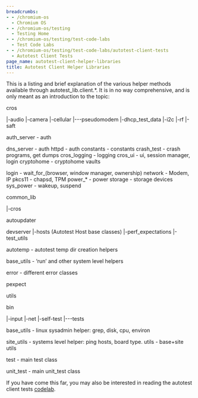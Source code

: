 ```yaml
---
breadcrumbs:
- - /chromium-os
  - Chromium OS
- - /chromium-os/testing
  - Testing Home
- - /chromium-os/testing/test-code-labs
  - Test Code Labs
- - /chromium-os/testing/test-code-labs/autotest-client-tests
  - Autotest Client Tests
page_name: autotest-client-helper-libraries
title: Autotest Client Helper Libraries
---
```


This is a listing and brief explanation of the various helper methods available
through autotest_lib.client.\*. It is in no way comprehensive, and is only meant
as an introduction to the topic:

cros

|-audio
|-camera
|-cellular
|---pseudomodem
|-dhcp_test_data
|-i2c
|-rf
|-saft

auth_server     - auth

dns_server      - auth
httpd           - auth
constants       - constants
crash_test      - crash programs, get dumps
cros_logging    - logging
cros_ui         - ui, session manager, login
cryptohome      - cryptohome vaults

login           - wait_for_(browser, window manager, ownership)
network         - Modem, IP
pkcs11          - chapsd, TPM
power_\*                - power
storage         - storage devices
sys_power       - wakeup, suspend

common_lib

|-cros

autoupdater

devserver
|-hosts (Autotest Host base classes)
|-perf_expectations
|-test_utils

autotemp                - autotest temp dir creation helpers

base_utils              - ‘run’ and other system level helpers

error            - different error classes

pexpect

utils

bin

|-input
|-net
|-self-test
|---tests

base_utils      - linux sysadmin helper: grep, disk, cpu, environ

site_utils      - systems level helper: ping hosts, board type.
utils           - base+site utils

test            - main test class

unit_test       - main unit_test class

If you have come this far, you may also be interested in reading the autotest
client tests
[codelab](/chromium-os/testing/test-code-labs/autotest-client-tests).